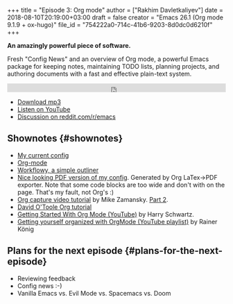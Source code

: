 +++
title = "Episode 3: Org mode"
author = ["Rakhim Davletkaliyev"]
date = 2018-08-10T20:19:00+03:00
draft = false
creator = "Emacs 26.1 (Org mode 9.1.9 + ox-hugo)"
file_id = "754222a0-714c-41b6-9203-8d0dc0d6210f"
+++

**An amazingly powerful piece of software.**

Fresh "Config News" and an overview of Org mode, a powerful Emacs package for keeping notes, maintaining TODO lists, planning projects, and authoring documents with a fast and effective plain-text system.

<iframe src='https://pinecast.com/player/754222a0-714c-41b6-9203-8d0dc0d6210f?theme=slim' seamless height="20" style="border:0" class="pinecast-embed" frameborder="0" width="100%"></iframe>

-   [Download mp3](https://pinecast.com/listen/754222a0-714c-41b6-9203-8d0dc0d6210f)
-   [Listen on YouTube](https://youtu.be/3hHmHYPNyyE)
-   [Discussion on reddit.com/r/emacs](https://www.reddit.com/r/emacs/comments/966nag/emacscast%5F3%5Forg%5Fmode%5Fand%5Fa%5Fbit%5Fabout%5Fhelm/)


## Shownotes {#shownotes}

-   [My current config](https://github.com/freetonik/emacs-dotfiles)
-   [Org-mode](https://orgmode.org/)
-   [Workflowy, a simple outliner](https://workflowy.com/)
-   [Nice looking PDF version of my config](https://github.com/freetonik/emacs-dotfiles/blob/master/init.pdf). Generated by Org LaTex->PDF exporter. Note that some code blocks are too wide and don't with on the page. That's my fault, not Org's :)
-   [Org capture video tutorial](http://cestlaz.github.io/posts/using-emacs-23-capture-1/) by Mike Zamansky. [Part 2](http://cestlaz.github.io/posts/using-emacs-24-capture-2/#.WERjG3eZOuU).
-   [David O'Toole Org tutorial](https://orgmode.org/worg/org-tutorials/orgtutorial%5Fdto.html)
-   [Getting Started With Org Mode (YouTube)](https://www.youtube.com/watch?v=SzA2YODtgK4) by Harry Schwartz.
-   [Getting yourself organized with OrgMode (YouTube playlist)](https://www.youtube.com/watch?v=sQS06Qjnkcc&list=PLVtKhBrRV%5FZkPnBtt%5FTD1Cs9PJlU0IIdE) by Rainer König


## Plans for the next episode {#plans-for-the-next-episode}

-   Reviewing feedback
-   Config news :-)
-   Vanilla Emacs vs. Evil Mode vs. Spacemacs vs. Doom
